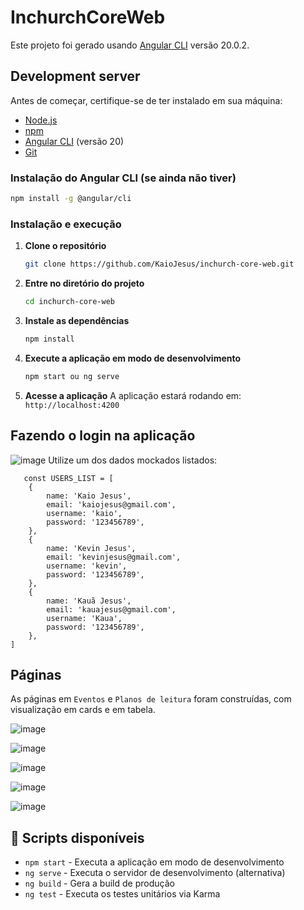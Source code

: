 # InchurchCoreWeb

Este projeto foi gerado usando [Angular CLI](https://github.com/angular/angular-cli) versão 20.0.2.

## Development server

Antes de começar, certifique-se de ter instalado em sua máquina:
- [Node.js](https://nodejs.org/) 
- [npm](https://www.npmjs.com/) 
- [Angular CLI](https://angular.io/cli) (versão 20)
- [Git](https://git-scm.com/)

### Instalação do Angular CLI (se ainda não tiver)

```bash
npm install -g @angular/cli
```

### Instalação e execução

1. **Clone o repositório**
   ```bash
   git clone https://github.com/KaioJesus/inchurch-core-web.git
   ```

2. **Entre no diretório do projeto**
   ```bash
   cd inchurch-core-web
   ```

3. **Instale as dependências**
   ```bash
   npm install
   ```

4. **Execute a aplicação em modo de desenvolvimento**
   ```bash
   npm start ou ng serve
   ```

5. **Acesse a aplicação**
   A aplicação estará rodando em: `http://localhost:4200`

## Fazendo o login na aplicação

![image](https://github.com/user-attachments/assets/c6f8aba8-b5a3-46c5-a3bd-89671fbf76fb)
Utilize um dos dados mockados listados:

```
   const USERS_LIST = [
    {
        name: 'Kaio Jesus',
        email: 'kaiojesus@gmail.com',
        username: 'kaio',
        password: '123456789',
    },
    {
        name: 'Kevin Jesus',
        email: 'kevinjesus@gmail.com',
        username: 'kevin',
        password: '123456789',
    },
    {
        name: 'Kauã Jesus',
        email: 'kauajesus@gmail.com',
        username: 'Kaua',
        password: '123456789',
    },
]
```

## Páginas

As páginas em `Eventos` e `Planos de leitura` foram construídas, com visualização em cards e em tabela.

![image](https://github.com/user-attachments/assets/1aa2a9ac-08a7-4c32-97c4-b3549822439a)

![image](https://github.com/user-attachments/assets/bf675120-82ee-4fc2-8dfa-98ec37596755)

![image](https://github.com/user-attachments/assets/6f7c76a2-5734-457f-a254-b777ca5a0fbe)

![image](https://github.com/user-attachments/assets/08e832ae-b7b0-498b-97d9-9189ed70f94d)

![image](https://github.com/user-attachments/assets/7713b9d9-3197-4fad-84df-fff4be33f997)



## 📝 Scripts disponíveis

- `npm start` - Executa a aplicação em modo de desenvolvimento
- `ng serve` - Executa o servidor de desenvolvimento (alternativa)
- `ng build` - Gera a build de produção
- `ng test` - Executa os testes unitários via Karma


